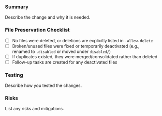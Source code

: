 ### Summary
Describe the change and why it is needed.

### File Preservation Checklist
- [ ] No files were deleted, or deletions are explicitly listed in `.allow-delete`
- [ ] Broken/unused files were fixed or temporarily deactivated (e.g., renamed to `.disabled` or moved under `disabled/`)
- [ ] If duplicates existed, they were merged/consolidated rather than deleted
- [ ] Follow-up tasks are created for any deactivated files

### Testing
Describe how you tested the changes.

### Risks
List any risks and mitigations.